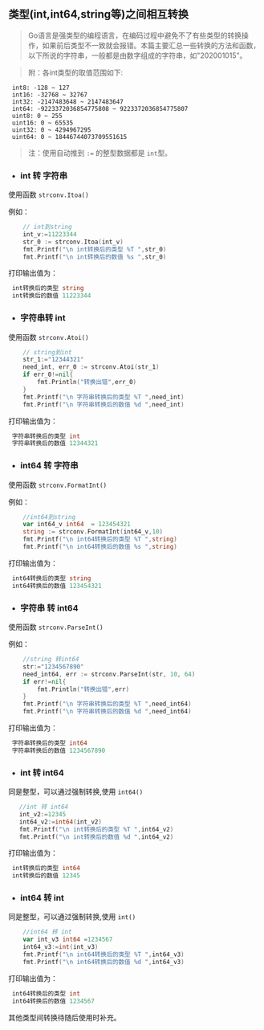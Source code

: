 ## 类型(int,int64,string等)之间相互转换

> Go语言是强类型的编程语言，在编码过程中避免不了有些类型的转换操作，如果前后类型不一致就会报错。本篇主要汇总一些转换的方法和函数，以下所说的字符串，一般都是由数字组成的字符串，如"202001015"。

>  附：各int类型的取值范围如下:
```$xslt
 int8: -128 ~ 127
 int16: -32768 ~ 32767
 int32: -2147483648 ~ 2147483647
 int64: -9223372036854775808 ~ 9223372036854775807
 uint8: 0 ~ 255
 uint16: 0 ~ 65535
 uint32: 0 ~ 4294967295
 uint64: 0 ~ 18446744073709551615
```
> 注：使用自动推到 `:=` 的整型数据都是 `int`型。
- ### int 转 字符串
使用函数 `strconv.Itoa()`

例如：
```go
	// int到string
	int_v:=11223344
	str_0 := strconv.Itoa(int_v)
	fmt.Printf("\n int转换后的类型 %T ",str_0)
	fmt.Printf("\n int转换后的数值 %s ",str_0)

```
打印输出值为：
```go
 int转换后的类型 string 
 int转换后的数值 11223344 
```

- ### 字符串转 int
使用函数 `strconv.Atoi()`
```go
	// string到int
	str_1:="12344321"
	need_int, err_0 := strconv.Atoi(str_1)
	if err_0!=nil{
		fmt.Println("转换出错",err_0)
	}
	fmt.Printf("\n 字符串转换后的类型 %T ",need_int)
	fmt.Printf("\n 字符串转换后的数值 %d ",need_int)
```
打印输出值为：
```go
 字符串转换后的类型 int 
 字符串转换后的数值 12344321
```
- ### int64 转 字符串

使用函数 `strconv.FormatInt()`

例如：
```go
    //int64到string
    var int64_v int64  = 123454321
    string := strconv.FormatInt(int64_v,10)
    fmt.Printf("\n int64转换后的类型 %T ",string)
    fmt.Printf("\n int64转换后的数值 %s ",string)
```
打印输出值为：
```go
 int64转换后的类型 string 
 int64转换后的数值 123454321 
```

- ### 字符串 转 int64
使用函数 `strconv.ParseInt()`

例如：
```go
    //string 转int64
    str:="1234567890"
    need_int64, err := strconv.ParseInt(str, 10, 64)
    if err!=nil{
    	fmt.Println("转换出错",err)
    }
    fmt.Printf("\n 字符串转换后的类型 %T ",need_int64)
    fmt.Printf("\n 字符串转换后的数值 %d ",need_int64)
```
打印输出值为：
```go
 字符串转换后的类型 int64 
 字符串转换后的数值 1234567890 
```
- ### int 转 int64 
 同是整型，可以通过强制转换,使用 `int64()`
 ```go
	//int 转 int64
	int_v2:=12345
	int64_v2:=int64(int_v2)
	fmt.Printf("\n int转换后的类型 %T ",int64_v2)
	fmt.Printf("\n int转换后的数值 %d ",int64_v2)
```
打印输出值为：
```go
 int转换后的类型 int64 
 int转换后的数值 12345 
```

- ### int64 转 int
 同是整型，可以通过强制转换,使用 `int()`
```go
	//int64 转 int
	var int_v3 int64 =1234567
	int64_v3:=int(int_v3)
	fmt.Printf("\n int64转换后的类型 %T ",int64_v3)
	fmt.Printf("\n int64转换后的数值 %d ",int64_v3)
```
打印输出值为：
```go
 int64转换后的类型 int 
 int64转换后的数值 1234567
```

其他类型间转换待随后使用时补充。